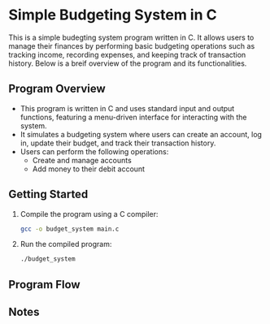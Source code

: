 # Simple Budgeting System in C

This is a simple budegting system program written in C. It allows users to manage their finances by performing basic budgeting operations such as tracking income, recording expenses, and keeping track of transaction history. Below is a breif overview of the program and its functionalities.

## Program Overview

- This program is written in C and uses standard input and output functions, featuring a menu-driven interface for interacting with the system.
- It simulates a budgeting system where users can create an account, log in, update their budget, and track their transaction history. 
- Users can perform the following operations:
    - Create and manage accounts
    - Add money to their debit account

## Getting Started

1. Compile the program using a C compiler:
    ```bash
    gcc -o budget_system main.c 
2. Run the compiled program:
    ```bash
    ./budget_system

## Program Flow

## Notes
